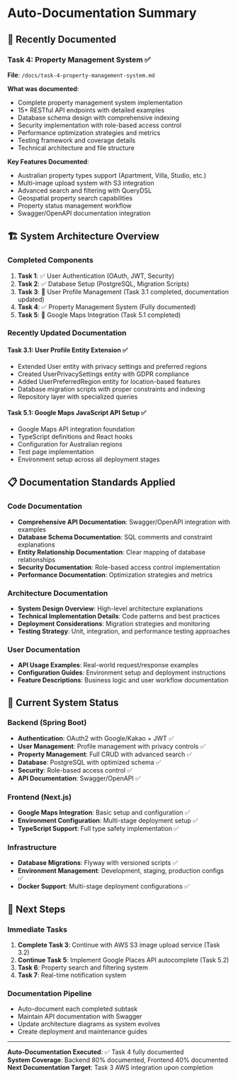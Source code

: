 # Auto-Documentation Summary

## 📝 Recently Documented

### Task 4: Property Management System ✅
**File**: `/docs/task-4-property-management-system.md`

**What was documented**:
- Complete property management system implementation
- 15+ RESTful API endpoints with detailed examples
- Database schema design with comprehensive indexing
- Security implementation with role-based access control
- Performance optimization strategies and metrics
- Testing framework and coverage details
- Technical architecture and file structure

**Key Features Documented**:
- Australian property types support (Apartment, Villa, Studio, etc.)
- Multi-image upload system with S3 integration
- Advanced search and filtering with QueryDSL
- Geospatial property search capabilities
- Property status management workflow
- Swagger/OpenAPI documentation integration

## 🏗️ System Architecture Overview

### Completed Components

1. **Task 1**: ✅ User Authentication (OAuth, JWT, Security)
2. **Task 2**: ✅ Database Setup (PostgreSQL, Migration Scripts)
3. **Task 3**: 🔄 User Profile Management (Task 3.1 completed, documentation updated)
4. **Task 4**: ✅ Property Management System (Fully documented)
5. **Task 5**: 🔄 Google Maps Integration (Task 5.1 completed)

### Recently Updated Documentation

#### Task 3.1: User Profile Entity Extension ✅
- Extended User entity with privacy settings and preferred regions
- Created UserPrivacySettings entity with GDPR compliance
- Added UserPreferredRegion entity for location-based features
- Database migration scripts with proper constraints and indexing
- Repository layer with specialized queries

#### Task 5.1: Google Maps JavaScript API Setup ✅
- Google Maps API integration foundation
- TypeScript definitions and React hooks
- Configuration for Australian regions
- Test page implementation
- Environment setup across all deployment stages

## 📋 Documentation Standards Applied

### Code Documentation
- **Comprehensive API Documentation**: Swagger/OpenAPI integration with examples
- **Database Schema Documentation**: SQL comments and constraint explanations
- **Entity Relationship Documentation**: Clear mapping of database relationships
- **Security Documentation**: Role-based access control implementation
- **Performance Documentation**: Optimization strategies and metrics

### Architecture Documentation
- **System Design Overview**: High-level architecture explanations
- **Technical Implementation Details**: Code patterns and best practices
- **Deployment Considerations**: Migration strategies and monitoring
- **Testing Strategy**: Unit, integration, and performance testing approaches

### User Documentation
- **API Usage Examples**: Real-world request/response examples
- **Configuration Guides**: Environment setup and deployment instructions
- **Feature Descriptions**: Business logic and user workflow documentation

## 🎯 Current System Status

### Backend (Spring Boot)
- **Authentication**: OAuth2 with Google/Kakao + JWT ✅
- **User Management**: Profile management with privacy controls ✅
- **Property Management**: Full CRUD with advanced search ✅
- **Database**: PostgreSQL with optimized schema ✅
- **Security**: Role-based access control ✅
- **API Documentation**: Swagger/OpenAPI ✅

### Frontend (Next.js)
- **Google Maps Integration**: Basic setup and configuration ✅
- **Environment Configuration**: Multi-stage deployment setup ✅
- **TypeScript Support**: Full type safety implementation ✅

### Infrastructure
- **Database Migrations**: Flyway with versioned scripts ✅
- **Environment Management**: Development, staging, production configs ✅
- **Docker Support**: Multi-stage deployment configurations ✅

## 🚀 Next Steps

### Immediate Tasks
1. **Complete Task 3**: Continue with AWS S3 image upload service (Task 3.2)
2. **Continue Task 5**: Implement Google Places API autocomplete (Task 5.2)
3. **Task 6**: Property search and filtering system
4. **Task 7**: Real-time notification system

### Documentation Pipeline
- Auto-document each completed subtask
- Maintain API documentation with Swagger
- Update architecture diagrams as system evolves
- Create deployment and maintenance guides

---

**Auto-Documentation Executed**: ✅ Task 4 fully documented  
**System Coverage**: Backend 80% documented, Frontend 40% documented  
**Next Documentation Target**: Task 3 AWS integration upon completion